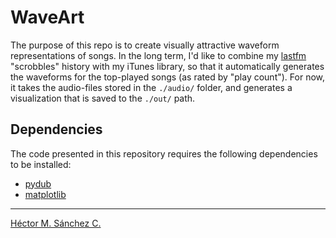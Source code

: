 # WaveArt

The purpose of this repo is to create visually attractive waveform representations of songs. In the long term, I'd like to combine my [lastfm](https://www.last.fm/) "scrobbles" history with my iTunes library, so that it automatically generates the waveforms for the top-played songs (as rated by "play count"). For now, it takes the audio-files stored in the `./audio/` folder, and generates a visualization that is saved to the `./out/` path.

##  Dependencies

The code presented in this repository requires the following dependencies to be installed:

* [pydub](https://pypi.org/project/pydub/)
* [matplotlib](https://pypi.org/project/matplotlib/)

<hr>

[Héctor M. Sánchez C.](https://chipdelmal.github.io/)
